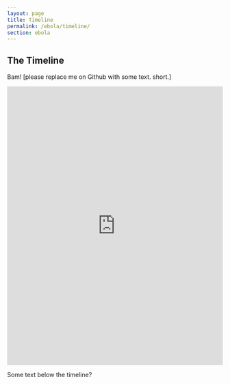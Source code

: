 ```yaml
---
layout: page
title: Timeline
permalink: /ebola/timeline/
section: ebola
---
```


## The Timeline

Bam! [please replace me on Github with some text. short.]

<iframe src='https://cdn.knightlab.com/libs/timeline3/latest/embed/index.html?source=1PlWlP3fNdeDQzck5ICS31bP22icFv1KLvPCIDRzSgz4&font=Default&lang=en&initial_zoom=2&height=650' width='100%' height='650' webkitallowfullscreen mozallowfullscreen allowfullscreen frameborder='0'></iframe>

Some text below the timeline?

